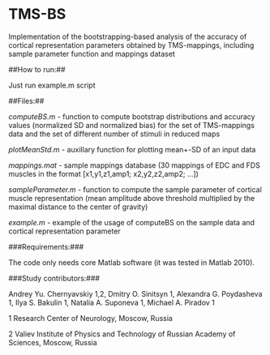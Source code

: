 # TMS-BS

Implementation of the bootstrapping-based analysis of the accuracy of cortical representation parameters obtained by TMS-mappings,
including sample parameter function and mappings dataset 

##How to run:##

Just run example.m script

##Files:##

*computeBS.m -* function to compute bootstrap distributions and accuracy values (normalized SD and normalized bias) 
for the set of TMS-mappings data and the set of different number of stimuli in reduced maps

*plotMeanStd.m -* auxillary function for plotting mean+-SD of an input data

*mappings.mat -* sample mappings database (30 mappings of EDC and FDS muscles in the format [x1,y1,z1,amp1; x2,y2,z2,amp2; ...])

*sampleParameter.m -* function to compute the sample parameter of cortical muscle representation 
(mean amplitude above threshold multiplied by the maximal distance to the center of gravity)

*example.m -* example of the usage of computeBS on the sample data and cortical representation parameter

###Requirements:###

The code only needs core Matlab software (it was tested in Matlab 2010).


###Study contributors:###

Andrey Yu. Chernyavskiy 1,2, Dmitry O. Sinitsyn 1, Alexandra G. Poydasheva 1, Ilya S. Bakulin 1, Natalia А. Suponeva 1, Michael A. Piradov 1

1 Research Center of Neurology, Moscow, Russia

2 Valiev Institute of Physics and Technology of Russian Academy of Sciences, Moscow, Russia
